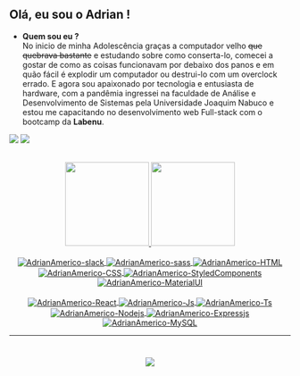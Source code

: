 ## Olá, eu sou o Adrian !

-  <strong> Quem sou eu ? </strong> </br> No inicio de minha Adolescência graças a computador velho ~~que quebrava bastante~~ e estudando sobre como conserta-lo, comecei a gostar de como as coisas funcionavam por debaixo dos panos e em quão fácil é explodir um computador ou destrui-lo com um overclock errado. 
E agora sou apaixonado por tecnologia e entusiasta de hardware, com a pandêmia ingressei na faculdade de Análise e Desenvolvimento de Sistemas pela Universidade Joaquim Nabuco e estou me capacitando no desenvolvimento web Full-stack com o bootcamp da **Labenu**.

  <a href ="mailto:adrianamerico01@gmail.com"><img src="https://img.shields.io/badge/-Gmail-%23333?style=for-the-badge&logo=gmail&logoColor=white" target="_blank"></a>
  <a href="https://linkedin.com/in/adrian-américo-a79453195/" target="_blank"><img src="https://img.shields.io/badge/-LinkedIn-%230077B5?style=for-the-badge&logo=linkedin&logoColor=white" target="_blank"></a> 

</br>

<div align="center">
  <a href="https://github.com/AdrianAmerico">
  <img height="150em" src="https://github-readme-stats.vercel.app/api?username=adrianamerico&show_icons=true&theme=dracula&include_all_commits=true&count_private=true"/>
  <img height="150em" src="https://github-readme-stats.vercel.app/api/top-langs/?username=adrianamerico&layout=compact&langs_count=7&theme=dracula"/>
</div>
  <div style="display: inline_block" align="center"><br>
  <img align="center" alt="AdrianAmerico-slack" src="https://img.shields.io/badge/Slack-4A154B?style=for-the-badge&logo=slack&logoColor=white">
  <img align="center" alt="AdrianAmerico-sass" src="https://img.shields.io/badge/SASS-CC6699?style=for-the-badge&logo=sass&logoColor=white">
      
  <img align="center" alt="AdrianAmerico-HTML" src="https://img.shields.io/badge/HTML5-E34F26?style=for-the-badge&logo=html5&logoColor=white">
  <img align="center" alt="AdrianAmerico-CSS" src="https://img.shields.io/badge/CSS3-1572B6?style=for-the-badge&logo=css3&logoColor=white">
  <img align="center" alt="AdrianAmerico-StyledComponents" src="https://img.shields.io/badge/styled--components-DB7093?style=for-the-badge&logo=styled-components&logoColor=white">
  <img align="center" alt="AdrianAmerico-MaterialUI" src="https://img.shields.io/badge/Material--UI-0081CB?style=for-the-badge&logo=material-ui&logoColor=white">
    <br/>
    <br/>
  <img align="center" alt="AdrianAmerico-React" src="https://img.shields.io/badge/React-20232A?style=for-the-badge&logo=react&logoColor=61DAFB">
  <img align="center" alt="AdrianAmerico-Js" src="https://img.shields.io/badge/JavaScript-323330?style=for-the-badge&logo=javascript&logoColor=F7DF1E">
  <img align="center" alt="AdrianAmerico-Ts" src="https://img.shields.io/badge/TypeScript-007ACC?style=for-the-badge&logo=typescript&logoColor=white">
  <img align="center" alt="AdrianAmerico-Nodejs" src="https://img.shields.io/badge/Node.js-43853D?style=for-the-badge&logo=node.js&logoColor=white">
  <img align="center" alt="AdrianAmerico-Expressjs" src="https://img.shields.io/badge/Express.js-404D59?style=for-the-badge">
  <img align="center" alt="AdrianAmerico-MySQL" src="https://img.shields.io/badge/MySQL-00000F?style=for-the-badge&logo=mysql&logoColor=white">
</div>
<div> 

---
  
  <h1 align="center">
    <a>
      <img src="https://gifimage.net/wp-content/uploads/2018/04/luxray-gif-6.gif">
    </a>
  </h1>
  
<!--   ![snake gif](https://github.com/AdrianAmerico/AdrianAmerico/blob/output/github-contribution-grid-snake.gif) -->
</div>

